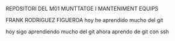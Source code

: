 REPOSITORI DEL M01
MUNTTATGE I MANTENIMENT EQUIPS

FRANK RODRIGUEZ FIGUEROA 
hoy he aprendido mucho del git

hoy sigo aprendiendo mucho del git
ahora aprendo de git con ssh
